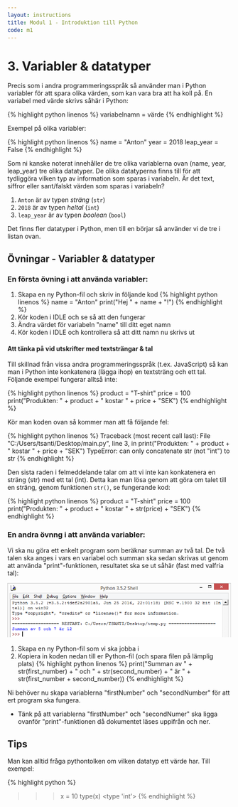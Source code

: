 ```yaml
---
layout: instructions
title: Modul 1 - Introduktion till Python
code: m1
---
```


# 3. Variabler & datatyper

Precis som i andra programmeringsspråk så använder man i Python variabler för att spara olika värden, som kan vara bra att ha koll på. En variabel med värde skrivs såhär i Python:

{% highlight python linenos %}
variabelnamn = värde
{% endhighlight %}

Exempel på olika variabler:

{% highlight python linenos %}
name = "Anton"
year = 2018
leap_year = False
{% endhighlight %}

Som ni kanske noterat innehåller de tre olika variablerna ovan (name, year, leap_year) tre olika datatyper. De olika datatyperna finns till för att tydliggöra vilken typ av information som sparas i variabeln. Är det text, siffror eller sant/falskt värden som sparas i variabeln?

1. `Anton` är av typen *sträng* (`str`)
2. `2018` är av typen *heltal* (`int`)
3. `leap_year` är av typen *boolean* (`bool`)

Det finns fler datatyper i Python, men till en börjar så använder vi de tre i listan ovan.

## Övningar - Variabler & datatyper

### En första övning i att använda variabler:

1. Skapa en ny Python-fil och skriv in följande kod
{% highlight python linenos %}
name = "Anton"
print("Hej " + name + "!")
{% endhighlight %}
2. Kör koden i IDLE och se så att den fungerar
3. Ändra värdet för variabeln "name" till ditt eget namn
4. Kör koden i IDLE och kontrollera så att ditt namn nu skrivs ut

#### Att tänka på vid utskrifter med textsträngar & tal

Till skillnad från vissa andra programmeringsspråk (t.ex. JavaScript) så kan man i Python inte konkatenera (lägga ihop) en textsträng och ett tal. Följande exempel fungerar alltså inte:

{% highlight python linenos %}
product = "T-shirt"
price = 100
print("Produkten: " + product + " kostar " + price + "SEK")
{% endhighlight %}

Kör man koden ovan så kommer man att få följande fel:

{% highlight python linenos %}
Traceback (most recent call last):
  File "C:/Users/tsanti/Desktop/main.py", line 3, in <module>
    print("Produkten: " + product + " kostar " + price + "SEK")
TypeError: can only concatenate str (not "int") to str
{% endhighlight %}

Den sista raden i felmeddelande talar om att vi inte kan konkatenera en sträng (str) med ett tal (int). Detta kan man lösa genom att göra om talet till en sträng, genom funktionen `str()`, se fungerande kod:

{% highlight python linenos %}
product = "T-shirt"
price = 100
print("Produkten: " + product + " kostar " + str(price) + "SEK")
{% endhighlight %}

### En andra övnng i att använda variabler:

Vi ska nu göra ett enkelt program som beräknar summan av två tal. De två talen ska anges i vars en variabel och summan ska sedan skrivas ut genom att använda "print"-funktionen, resultatet ska se ut såhär (fast med valfria tal):

![Idle](images/idle5.png)

1. Skapa en ny Python-fil som vi ska jobba i
2. Kopiera in koden nedan till er Python-fil (och spara filen på lämplig plats)
{% highlight python linenos %}
print("Summan av " + str(first_number) + " och " + str(second_number) + " är " + str(first_number + second_number))
{% endhighlight %}

Ni behöver nu skapa variablerna "firstNumber" och "secondNumber" för att ert program ska fungera.

* Tänk på att variablerna "firstNumber" och "secondNumer" ska ligga ovanför "print"-funktionen då dokumentet läses uppifrån och ner.

## Tips

Man kan alltid fråga pythontolken om vilken datatyp ett värde har. Till exempel:

{% highlight python %}
>>> x = 10
>>> type(x)
<type 'int'>
{% endhighlight %}
